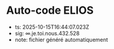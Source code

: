 # Auto-code ELIOS
- ts: 2025-10-15T16:44:07.023Z
- sig: ∞.je.toi.nous.432.528
- note: fichier généré automatiquement